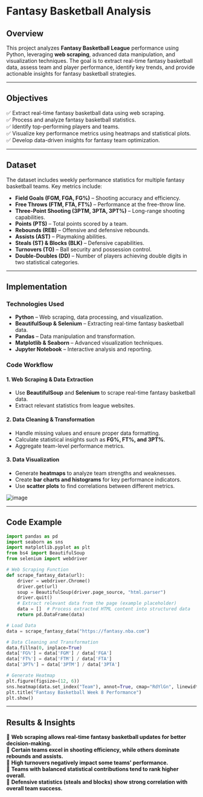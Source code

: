 # Fantasy Basketball Analysis

## Overview
This project analyzes **Fantasy Basketball League** performance using Python, leveraging **web scraping**, advanced data manipulation, and visualization techniques. The goal is to extract real-time fantasy basketball data, assess team and player performance, identify key trends, and provide actionable insights for fantasy basketball strategies.

---

## Objectives
✅ Extract real-time fantasy basketball data using web scraping.  
✅ Process and analyze fantasy basketball statistics.  
✅ Identify top-performing players and teams.  
✅ Visualize key performance metrics using heatmaps and statistical plots.  
✅ Develop data-driven insights for fantasy team optimization.  

---

## Dataset
The dataset includes weekly performance statistics for multiple fantasy basketball teams. Key metrics include:
- **Field Goals (FGM, FGA, FG%)** – Shooting accuracy and efficiency.
- **Free Throws (FTM, FTA, FT%)** – Performance at the free-throw line.
- **Three-Point Shooting (3PTM, 3PTA, 3PT%)** – Long-range shooting capabilities.
- **Points (PTS)** – Total points scored by a team.
- **Rebounds (REB)** – Offensive and defensive rebounds.
- **Assists (AST)** – Playmaking abilities.
- **Steals (ST) & Blocks (BLK)** – Defensive capabilities.
- **Turnovers (TO)** – Ball security and possession control.
- **Double-Doubles (DD)** – Number of players achieving double digits in two statistical categories.

---

## Implementation
### **Technologies Used**
- **Python** – Web scraping, data processing, and visualization.
- **BeautifulSoup & Selenium** – Extracting real-time fantasy basketball data.
- **Pandas** – Data manipulation and transformation.
- **Matplotlib & Seaborn** – Advanced visualization techniques.
- **Jupyter Notebook** – Interactive analysis and reporting.

### **Code Workflow**
#### **1. Web Scraping & Data Extraction**
- Use **BeautifulSoup** and **Selenium** to scrape real-time fantasy basketball data.
- Extract relevant statistics from league websites.

#### **2. Data Cleaning & Transformation**
- Handle missing values and ensure proper data formatting.
- Calculate statistical insights such as **FG%, FT%, and 3PT%**.
- Aggregate team-level performance metrics.

#### **3. Data Visualization**
- Generate **heatmaps** to analyze team strengths and weaknesses.
- Create **bar charts and histograms** for key performance indicators.
- Use **scatter plots** to find correlations between different metrics.

![image](https://github.com/user-attachments/assets/35ffd39b-55c6-4d9b-9c14-146ecda1f47d)

---

## Code Example
```python
import pandas as pd
import seaborn as sns
import matplotlib.pyplot as plt
from bs4 import BeautifulSoup
from selenium import webdriver

# Web Scraping Function
def scrape_fantasy_data(url):
    driver = webdriver.Chrome()
    driver.get(url)
    soup = BeautifulSoup(driver.page_source, "html.parser")
    driver.quit()
    # Extract relevant data from the page (example placeholder)
    data = []  # Process extracted HTML content into structured data
    return pd.DataFrame(data)

# Load Data
data = scrape_fantasy_data("https://fantasy.nba.com")

# Data Cleaning and Transformation
data.fillna(0, inplace=True)
data['FG%'] = data['FGM'] / data['FGA']
data['FT%'] = data['FTM'] / data['FTA']
data['3PT%'] = data['3PTM'] / data['3PTA']

# Generate Heatmap
plt.figure(figsize=(12, 6))
sns.heatmap(data.set_index("Team"), annot=True, cmap="RdYlGn", linewidths=0.5)
plt.title("Fantasy Basketball Week 8 Performance")
plt.show()
```

---

## Results & Insights
📌 **Web scraping allows real-time fantasy basketball updates for better decision-making.**  
📌 **Certain teams excel in shooting efficiency, while others dominate rebounds and assists.**  
📌 **High turnovers negatively impact some teams' performance.**  
📌 **Teams with balanced statistical contributions tend to rank higher overall.**  
📌 **Defensive statistics (steals and blocks) show strong correlation with overall team success.**
